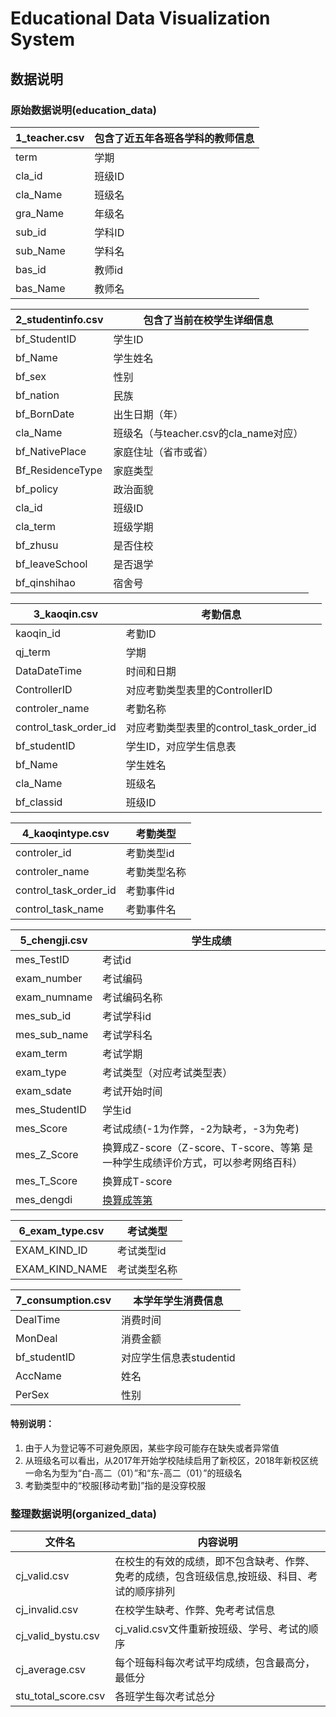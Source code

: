 # Educational Data Visualization System

## 数据说明

### 原始数据说明(education_data)

|1_teacher.csv|包含了近五年各班各学科的教师信息
|----|----|
|term|学期
|cla_id|班级ID
|cla_Name|班级名
|gra_Name|年级名
|sub_id|学科ID
|sub_Name|学科名
|bas_id|教师id
|bas_Name|教师名

|2_studentinfo.csv|包含了当前在校学生详细信息
|----|----|
|bf_StudentID|学生ID
|bf_Name|学生姓名
|bf_sex|性别
|bf_nation|民族
|bf_BornDate|出生日期（年）
|cla_Name|班级名（与teacher.csv的cla_name对应）
|bf_NativePlace|家庭住址（省市或省）
|Bf_ResidenceType|家庭类型
|bf_policy|政治面貌
|cla_id|班级ID
|cla_term|班级学期
|bf_zhusu|是否住校
|bf_leaveSchool|是否退学
|bf_qinshihao|宿舍号

|3_kaoqin.csv|考勤信息
|----|----|
|kaoqin_id|考勤ID
|qj_term|学期
|DataDateTime|时间和日期
|ControllerID|对应考勤类型表里的ControllerID
|controler_name|考勤名称
|control_task_order_id|对应考勤类型表里的control_task_order_id
|bf_studentID|学生ID，对应学生信息表
|bf_Name|学生姓名
|cla_Name|班级名
|bf_classid|班级ID

|4_kaoqintype.csv|考勤类型
|----|----|
|controler_id|考勤类型id
|controler_name|考勤类型名称
|control_task_order_id|考勤事件id
|control_task_name|考勤事件名

|5_chengji.csv|学生成绩
|----|----|
|mes_TestID|考试id
|exam_number|考试编码
|exam_numname|考试编码名称
|mes_sub_id|考试学科id
|mes_sub_name|考试学科名
|exam_term|考试学期
|exam_type|考试类型（对应考试类型表）
|exam_sdate|考试开始时间
|mes_StudentID|学生id
|mes_Score|考试成绩(-1为作弊，-2为缺考，-3为免考)
|mes_Z_Score|换算成Z-score（Z-score、T-score、等第 是一种学生成绩评价方式，可以参考网络百科）
|mes_T_Score|换算成T-score
|mes_dengdi|[换算成等第](https://tianchi.aliyun.com/forum/postDetail?spm=5176.12281978.0.0.65ca76d8kaGnld&postId=47777)

|6_exam_type.csv|考试类型
|----|----|
|EXAM_KIND_ID|考试类型id
|EXAM_KIND_NAME|考试类型名称

|7_consumption.csv|本学年学生消费信息
|----|----|
|DealTime|消费时间
|MonDeal|消费金额
|bf_studentID|对应学生信息表studentid
|AccName|姓名
|PerSex|性别

#### 特别说明：

1. 由于人为登记等不可避免原因，某些字段可能存在缺失或者异常值
2. 从班级名可以看出，从2017年开始学校陆续启用了新校区，2018年新校区统一命名为型为“白-高二（01）”和“东-高二（01）”的班级名
3. 考勤类型中的“校服[移动考勤]”指的是没穿校服

### 整理数据说明(organized_data)

|文件名|内容说明|
|-----|-----|
|cj_valid.csv|在校生的有效的成绩，即不包含缺考、作弊、免考的成绩，包含班级信息,按班级、科目、考试的顺序排列|
|cj_invalid.csv|在校学生缺考、作弊、免考考试信息|
|cj_valid_bystu.csv|cj_valid.csv文件重新按班级、学号、考试的顺序|
|cj_average.csv|每个班每科每次考试平均成绩，包含最高分，最低分|
|stu_total_score.csv|各班学生每次考试总分|
